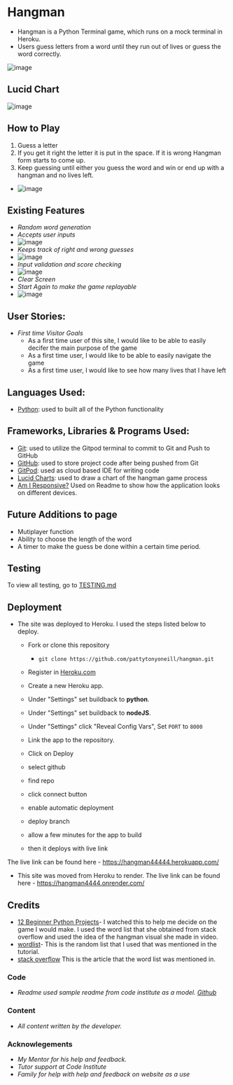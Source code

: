 # Hangman
- Hangman is a Python Terminal game, which runs on a mock terminal in Heroku.
- Users guess letters from a word until they run out of lives or guess the word correctly.

![image](testing/responsive.jpg)

## Lucid Chart
![image](testing/lucid_chart.jpg)

## How to Play
1. Guess a letter
2. If you get it right the letter it is put in the space. If it is wrong Hangman form starts to come up.
3. Keep guessing until either you guess the word and win or end up with a hangman and no lives left.

- ![image](testing/beginning_game.png)

## Existing Features
- _Random word generation_
- _Accepts user inputs_
- ![image](testing/start_of_hangman.jpg)
- _Keeps track of right and wrong guesses_
- ![image](testing/wrong_answer.jpg)
- _Input validation and score checking_
- ![image](testing/answer_checking.jpg)
- _Clear Screen_
- _Start Again to make the game replayable_
- ![image](testing/testing_firefox.jpg)

## User Stories:
- _First time Visitor Goals_
  - As a first time user of this site, I would like to be able to easily decifer the main purpose of the game
  - As a first time user, I would like to be able to easily navigate the game
  - As a first time user, I would like to see how many lives that I have left

## Languages Used:

- [Python](https://www.python.org/): used to built all of the Python functionality

## Frameworks, Libraries & Programs Used:

- [Git](https://git-scm.com): used to utilize the Gitpod terminal to commit to Git and Push to GitHub
- [GitHub](https://github.com/): used to store project code after being pushed from Git
- [GitPod](https://gitpod.io/): used as cloud based IDE for writing code
- [Lucid Charts](https://www.lucidchart.com/pages/): used to draw a chart of the hangman game process
- [Am I Responsive?](http://ami.responsivedesign.is/) Used on Readme to show how the application looks on different devices.

## Future Additions to page

- Mutiplayer function
- Ability to choose the length of the word
- A timer to make the guess be done within a certain time period.

## Testing

To view all testing, go to [TESTING.md](TESTING.md)

## Deployment

- The site was deployed to Heroku. I used the steps listed below to deploy. 
  -  Fork or clone this repository
      -  `git clone https://github.com/pattytonyoneill/hangman.git`
  -  Register in [Heroku.com](https://www.heroku.com)
  
  -  Create a new Heroku app. 
  -  Under "Settings" set buildback to **python**.
  -  Under "Settings" set buildback to **nodeJS**.
  -  Under "Settings" click "Reveal Config Vars", Set `PORT` to `8000`
  -  Link the app to the repository.
  -  Click on Deploy
    -  select github
    -  find repo
    -  click connect button
    -  enable automatic deployment
    -  deploy branch
    -  allow a few minutes for the app to build
    -  then it deploys with live link

The live link can be found here - https://hangman44444.herokuapp.com/

- This site was moved from Heroku to render.
The live link can be found here - https://hangman4444.onrender.com/

## Credits
-  [12 Beginner Python Projects](https://www.youtube.com/watch?v=8ext9G7xspg)- I watched this to help me decide on the game I would make.  I used the word list that she obtained from stack overflow and used the idea of the hangman visual she made in video.  
-  [wordlist](https://www.randomlists.com/data/words.json)- This is the random list that I used that was mentioned in the tutorial.
-  [stack overflow](https://stackoverflow.com/questions/594273/how-to-pick-a-random-english-word-from-a-list) This is the article that the word list was mentioned in.

### Code
- _Readme used sample readme from code institute as a model. [Github](https://github.com/Code-Institute-Solutions/readme-template/blob/master/README.md)_

### Content
- _All content written by the developer._

### Acknowlegements
- _My Mentor for his help and feedback._
- _Tutor support at Code Institute_
- _Family for help with help and feedback on website as a use_